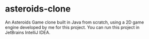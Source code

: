 # asteroids-clone

An Asteroids Game clone built in Java from scratch, using a 2D game engine developed by me for this project. You can run this project in JetBrains IntelliJ IDEA.
